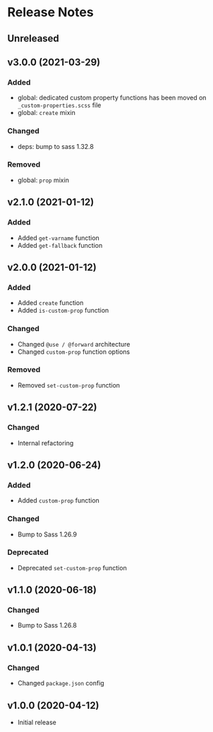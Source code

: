 # Release Notes

## Unreleased

## v3.0.0 (2021-03-29)

### Added

* global: dedicated custom property functions has been moved on `_custom-properties.scss` file
* global: `create` mixin

### Changed

* deps: bump to sass 1.32.8

### Removed

* global: `prop` mixin

## v2.1.0 (2021-01-12)

### Added

* Added `get-varname` function
* Added `get-fallback` function

## v2.0.0 (2021-01-12)

### Added

* Added `create` function
* Added `is-custom-prop` function

### Changed

* Changed `@use / @forward` architecture
* Changed `custom-prop` function options

### Removed

* Removed `set-custom-prop` function

## v1.2.1 (2020-07-22)

### Changed

* Internal refactoring

## v1.2.0 (2020-06-24)

### Added

* Added `custom-prop` function

### Changed

* Bump to Sass 1.26.9

### Deprecated

* Deprecated `set-custom-prop` function

## v1.1.0 (2020-06-18)

### Changed

* Bump to Sass 1.26.8

## v1.0.1 (2020-04-13)

### Changed

* Changed `package.json` config

## v1.0.0 (2020-04-12)

* Initial release
